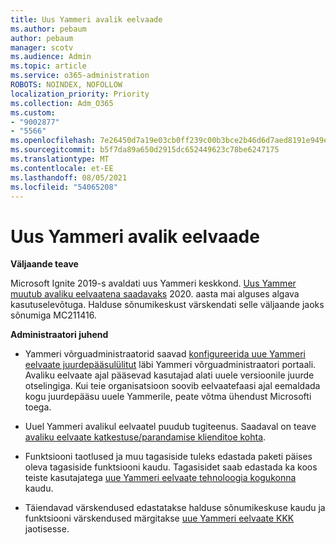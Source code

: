 ```yaml
---
title: Uus Yammeri avalik eelvaade
ms.author: pebaum
author: pebaum
manager: scotv
ms.audience: Admin
ms.topic: article
ms.service: o365-administration
ROBOTS: NOINDEX, NOFOLLOW
localization_priority: Priority
ms.collection: Adm_O365
ms.custom:
- "9002877"
- "5566"
ms.openlocfilehash: 7e26450d7a19e03cb0ff239c00b3bce2b46d6d7aed8191e949ef6c0711aa9035
ms.sourcegitcommit: b5f7da89a650d2915dc652449623c78be6247175
ms.translationtype: MT
ms.contentlocale: et-EE
ms.lasthandoff: 08/05/2021
ms.locfileid: "54065208"
---
```

# <a name="new-yammer-public-preview"></a>Uus Yammeri avalik eelvaade

**Väljaande teave**

Microsoft Ignite 2019-s avaldati uus Yammeri keskkond. [Uus Yammer muutub avaliku eelvaatena saadavaks](https://docs.microsoft.com/yammer/get-started-with-yammer/newyammer-faq) 2020. aasta mai alguses algava kasutuselevõtuga. Halduse sõnumikeskust värskendati selle väljaande jaoks sõnumiga MC211416.

**Administraatori juhend**

- Yammeri võrguadministraatorid saavad [konfigureerida uue Yammeri eelvaate juurdepääsulülitut](https://docs.microsoft.com/yammer/get-started-with-yammer/administrative-settings-opt-in-newyammer) läbi Yammeri võrguadministraatori portaali. Avaliku eelvaate ajal pääsevad kasutajad alati uuele versioonile juurde otselingiga. Kui teie organisatsioon soovib eelvaatefaasi ajal eemaldada kogu juurdepääsu uuele Yammerile, peate võtma ühendust Microsofti toega.

- Uuel Yammeri avalikul eelvaatel puudub tugiteenus. Saadaval on teave [avaliku eelvaate katkestuse/parandamise klienditoe kohta](https://docs.microsoft.com/yammer/get-started-with-yammer/newyammer-faq#yammer-preview-customer-support).

- Funktsiooni taotlused ja muu tagasiside tuleks edastada paketi päises oleva tagasiside funktsiooni kaudu. Tagasisidet saab edastada ka koos teiste kasutajatega [uue Yammeri eelvaate tehnoloogia kogukonna](https://techcommunity.microsoft.com/t5/new-yammer-preview/bd-p/NewYammerPreview) kaudu.

- Täiendavad värskendused edastatakse halduse sõnumikeskuse kaudu ja funktsiooni värskendused märgitakse [uue Yammeri eelvaate KKK](https://docs.microsoft.com/yammer/get-started-with-yammer/newyammer-faq) jaotisesse.
